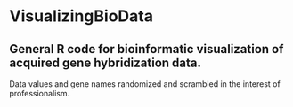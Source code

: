 # VisualizingBioData
## General R code for bioinformatic visualization of acquired gene hybridization data.
Data values and gene names randomized and scrambled in the interest of professionalism.
